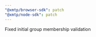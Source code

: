 ```yaml
---
"@xmtp/browser-sdk": patch
"@xmtp/node-sdk": patch
---
```


Fixed initial group membership validation
